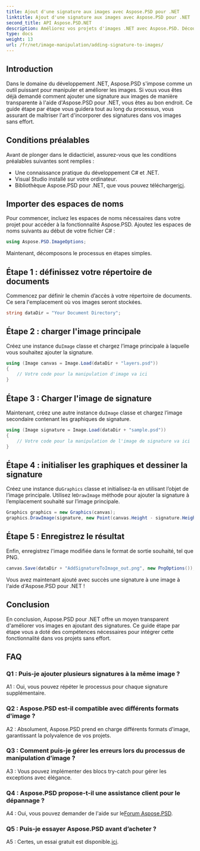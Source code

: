 ```yaml
---
title: Ajout d'une signature aux images avec Aspose.PSD pour .NET
linktitle: Ajout d'une signature aux images avec Aspose.PSD pour .NET
second_title: API Aspose.PSD.NET
description: Améliorez vos projets d'images .NET avec Aspose.PSD. Découvrez comment ajouter des signatures de manière transparente à l'aide de notre guide étape par étape.
type: docs
weight: 13
url: /fr/net/image-manipulation/adding-signature-to-images/
---
```

## Introduction

Dans le domaine du développement .NET, Aspose.PSD s'impose comme un outil puissant pour manipuler et améliorer les images. Si vous vous êtes déjà demandé comment ajouter une signature aux images de manière transparente à l'aide d'Aspose.PSD pour .NET, vous êtes au bon endroit. Ce guide étape par étape vous guidera tout au long du processus, vous assurant de maîtriser l'art d'incorporer des signatures dans vos images sans effort.

## Conditions préalables

Avant de plonger dans le didacticiel, assurez-vous que les conditions préalables suivantes sont remplies :

- Une connaissance pratique du développement C# et .NET.
- Visual Studio installé sur votre ordinateur.
-  Bibliothèque Aspose.PSD pour .NET, que vous pouvez télécharger[ici](https://releases.aspose.com/psd/net/).

## Importer des espaces de noms

Pour commencer, incluez les espaces de noms nécessaires dans votre projet pour accéder à la fonctionnalité Aspose.PSD. Ajoutez les espaces de noms suivants au début de votre fichier C# :

```csharp
using Aspose.PSD.ImageOptions;
```

Maintenant, décomposons le processus en étapes simples.

## Étape 1 : définissez votre répertoire de documents

Commencez par définir le chemin d’accès à votre répertoire de documents. Ce sera l'emplacement où vos images seront stockées.

```csharp
string dataDir = "Your Document Directory";
```

## Étape 2 : charger l'image principale

 Créez une instance du`Image` classe et chargez l’image principale à laquelle vous souhaitez ajouter la signature.

```csharp
using (Image canvas = Image.Load(dataDir + "layers.psd"))
{
    // Votre code pour la manipulation d'image va ici
}
```

## Étape 3 : Charger l'image de signature

 Maintenant, créez une autre instance du`Image` classe et chargez l’image secondaire contenant les graphiques de signature.

```csharp
using (Image signature = Image.Load(dataDir + "sample.psd"))
{
    // Votre code pour la manipulation de l'image de signature va ici
}
```

## Étape 4 : initialiser les graphiques et dessiner la signature

 Créez une instance du`Graphics` classe et initialisez-la en utilisant l’objet de l’image principale. Utilisez le`DrawImage` méthode pour ajouter la signature à l’emplacement souhaité sur l’image principale.

```csharp
Graphics graphics = new Graphics(canvas);
graphics.DrawImage(signature, new Point(canvas.Height - signature.Height, canvas.Width - signature.Width));
```

## Étape 5 : Enregistrez le résultat

Enfin, enregistrez l'image modifiée dans le format de sortie souhaité, tel que PNG.

```csharp
canvas.Save(dataDir + "AddSignatureToImage_out.png", new PngOptions());
```

Vous avez maintenant ajouté avec succès une signature à une image à l'aide d'Aspose.PSD pour .NET !

## Conclusion

En conclusion, Aspose.PSD pour .NET offre un moyen transparent d'améliorer vos images en ajoutant des signatures. Ce guide étape par étape vous a doté des compétences nécessaires pour intégrer cette fonctionnalité dans vos projets sans effort.

## FAQ

### Q1 : Puis-je ajouter plusieurs signatures à la même image ?

A1 : Oui, vous pouvez répéter le processus pour chaque signature supplémentaire.

### Q2 : Aspose.PSD est-il compatible avec différents formats d'image ?

A2 : Absolument, Aspose.PSD prend en charge différents formats d'image, garantissant la polyvalence de vos projets.

### Q3 : Comment puis-je gérer les erreurs lors du processus de manipulation d’image ?

A3 : Vous pouvez implémenter des blocs try-catch pour gérer les exceptions avec élégance.

### Q4 : Aspose.PSD propose-t-il une assistance client pour le dépannage ?

 A4 : Oui, vous pouvez demander de l'aide sur le[Forum Aspose.PSD](https://forum.aspose.com/c/psd/34).

### Q5 : Puis-je essayer Aspose.PSD avant d’acheter ?

 A5 : Certes, un essai gratuit est disponible.[ici](https://releases.aspose.com/).